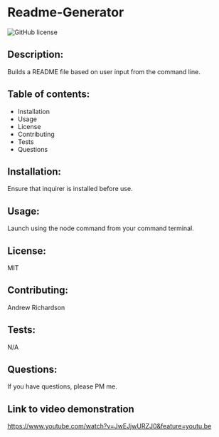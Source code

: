 # Readme-Generator

![GitHub license](https://img.shields.io/badge/license-MIT-blue.svg)

## Description:
Builds a README file based on user input from the command line. 

## Table of contents:
  * Installation
  * Usage
  * License
  * Contributing
  * Tests
  * Questions
## Installation:
 Ensure that inquirer is installed before use.
## Usage:
 Launch using the node command from your command terminal.
## License:
 MIT
## Contributing:
 Andrew Richardson
## Tests: 
 N/A
## Questions: 
 If you have questions, please PM me.

## Link to video demonstration
https://www.youtube.com/watch?v=JwEJjwURZJ0&feature=youtu.be
